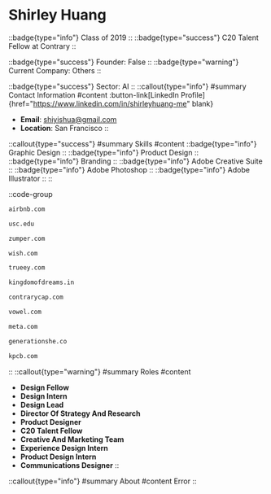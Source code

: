 # Shirley Huang
::badge{type="info"}
Class of 2019
::
::badge{type="success"}
C20 Talent Fellow at Contrary
::

::badge{type="success"}
Founder: False
::
::badge{type="warning"}
Current Company: Others
::

::badge{type="success"}
Sector: AI
::
::callout{type="info"}
#summary
Contact Information
#content
:button-link[LinkedIn Profile]{href="https://www.linkedin.com/in/shirleyhuang-me" blank}
- **Email**: shiyishua@gmail.com
- **Location**: San Francisco
::

::callout{type="success"}
#summary
Skills
#content
::badge{type="info"}
Graphic Design
::
::badge{type="info"}
Product Design
::
::badge{type="info"}
Branding
::
::badge{type="info"}
Adobe Creative Suite
::
::badge{type="info"}
Adobe Photoshop
::
::badge{type="info"}
Adobe Illustrator
::
::

::code-group
```bash [Airbnb]
airbnb.com
```
```bash [University of Southern California]
usc.edu
```
```bash [Zumper]
zumper.com
```
```bash [Wish]
wish.com
```
```bash [Trueey]
trueey.com
```
```bash [Great Indian Nautanki Company]
kingdomofdreams.in
```
```bash [Contrary]
contrarycap.com
```
```bash [Vowel]
vowel.com
```
```bash [Meta]
meta.com
```
```bash [Generation She]
generationshe.co
```
```bash [Kleiner Perkins Caufield & Byers]
kpcb.com
```
::
::callout{type="warning"}
#summary
Roles
#content
- **Design Fellow**
- **Design Intern**
- **Design Lead**
- **Director Of Strategy And Research**
- **Product Designer**
- **C20 Talent Fellow**
- **Creative And Marketing Team**
- **Experience Design Intern**
- **Product Design Intern**
- **Communications Designer**
::

::callout{type="info"}
#summary
About
#content
Error
::
